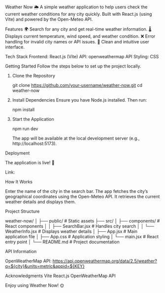 Weather Now 🌦️
A simple weather application to help users check the current weather conditions for any city quickly. Built with React.js (using Vite) and powered by the Open-Meteo API.

Features
🌍 Search for any city and get real-time weather information.
🌡️ Displays current temperature, wind speed, and weather condition.
❌ Error handling for invalid city names or API issues.
🔄 Clean and intuitive user interface.

Tech Stack
Frontend: React.js (Vite)
API: openweathermap API
Styling: CSS


Getting Started
Follow the steps below to set up the project locally.

1. Clone the Repository

   git clone https://github.com/your-username/weather-now.git
   cd weather-now

2. Install Dependencies
   Ensure you have Node.js installed. Then run:
   
   npm install

3. Start the Application
   
   npm run dev

   The app will be available at the local development server (e.g., http://localhost:5173).


Deployment

The application is live! 🎉

Link: 


How It Works

Enter the name of the city in the search bar.
The app fetches the city’s geographical coordinates using the Open-Meteo API.
It retrieves the current weather details and displays them.


Project Structure

weather-now/
│
├── public/                 # Static assets
├── src/
│   ├── components/         # React components
│   │   ├── SearchBar.jsx   # Handles city search
│   │   └── WeatherInfo.jsx # Displays weather details
│   ├── App.jsx             # Main application file
│   ├── App.css             # Application styling
│   └── main.jsx            # React entry point
│
└── README.md               # Project documentation


API Information

OpenWeatherMap API: https://api.openweathermap.org/data/2.5/weather?q=${city}&units=metric&appid=${KEY}

Acknowledgments
Vite
React.js
OpenWeatherMap API

Enjoy using Weather Now! 🌞






